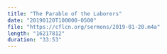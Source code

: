 ```yaml
---
title: "The Parable of the Laborers"
date: "20190120T100000-0500"
file: "https://cflcn.org/sermons/2019-01-20.m4a"
length: "16217812"
duration: "33:53"
---
```

